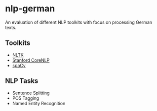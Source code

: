 # nlp-german

An evaluation of different NLP toolkits with focus on processing German texts.

## Toolkits

* [NLTK](http://www.nltk.org/)
* [Stanford CoreNLP](https://stanfordnlp.github.io/CoreNLP/index.html)
* [spaCy](https://spacy.io/)

## NLP Tasks

* Sentence Splitting
* POS Tagging
* Named Entity Recognition
